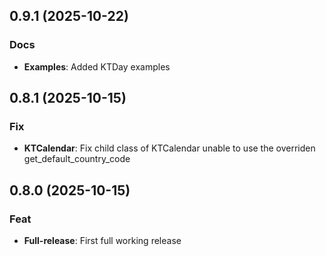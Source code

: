 ## 0.9.1 (2025-10-22)

### Docs

- **Examples**: Added KTDay examples

## 0.8.1 (2025-10-15)

### Fix

- **KTCalendar**: Fix child class of KTCalendar unable to use the overriden get_default_country_code

## 0.8.0 (2025-10-15)

### Feat

- **Full-release**: First full working release
